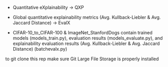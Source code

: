 

* Quantitative eXplainability -> QXP

* Global quantitative explainability metrics (Avg. Kullback-Liebler & Avg. Jaccard Distance) -> EvalX


* CIFAR-10_to_CIFAR-100 & ImageNet_StanfordDogs contain trained models (models_train.py), evaluation results (models_evaluate.py), and explainability evaluation results (Avg. Kullback-Liebler & Avg. Jaccard Distance) (batchevalx.py)

to git clone this rep make sure Git Large File Storage is properly installed
